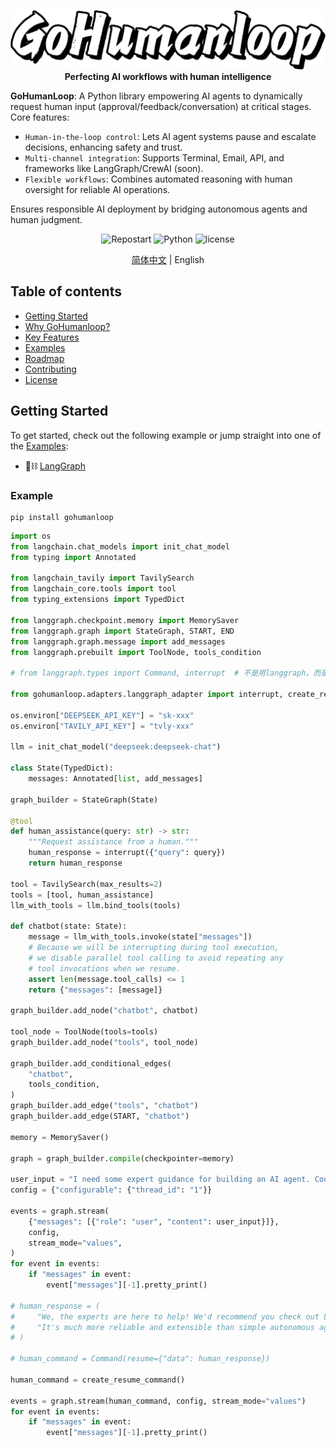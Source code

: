 <div align="center">

![Wordmark Logo of HumanLayer](./docs/images/wordmark.png)
<b face="雅黑">Perfecting AI workflows with human intelligence</b>

</div>

**GoHumanLoop**: A Python library empowering AI agents to dynamically request human input (approval/feedback/conversation) at critical stages. Core features:

- `Human-in-the-loop control`: Lets AI agent systems pause and escalate decisions, enhancing safety and trust.
- `Multi-channel integration`: Supports Terminal, Email, API, and frameworks like LangGraph/CrewAI (soon).
- `Flexible workflows`: Combines automated reasoning with human oversight for reliable AI operations.

Ensures responsible AI deployment by bridging autonomous agents and human judgment.

<div align="center">
<img alt="Repostart" src="https://img.shields.io/github/stars/ptonlix/gohumanloop"/>
<img alt=" Python" src="https://img.shields.io/badge/Python-3.10%2B-blue"/>
<img alt="license" src="https://img.shields.io/badge/license-MIT-green"/>

[简体中文](README-zh.md) | English

</div>

## Table of contents

- [Getting Started](#getting-started)
- [Why GoHumanloop?](#why-humanlayer)
- [Key Features](#key-features)
- [Examples](#examples)
- [Roadmap](#roadmap)
- [Contributing](#contributing)
- [License](#license)

## Getting Started

To get started, check out the following example or jump straight into one of the [Examples](./examples/):

- 🦜⛓️ [LangGraph](./examples/langgraph/)

### Example

```shell
pip install gohumanloop
```

```python
import os
from langchain.chat_models import init_chat_model
from typing import Annotated

from langchain_tavily import TavilySearch
from langchain_core.tools import tool
from typing_extensions import TypedDict

from langgraph.checkpoint.memory import MemorySaver
from langgraph.graph import StateGraph, START, END
from langgraph.graph.message import add_messages
from langgraph.prebuilt import ToolNode, tools_condition

# from langgraph.types import Command, interrupt  # 不是用langgraph，而是用gohumanloop

from gohumanloop.adapters.langgraph_adapter import interrupt, create_resume_command

os.environ["DEEPSEEK_API_KEY"] = "sk-xxx"
os.environ["TAVILY_API_KEY"] = "tvly-xxx"

llm = init_chat_model("deepseek:deepseek-chat")

class State(TypedDict):
    messages: Annotated[list, add_messages]

graph_builder = StateGraph(State)

@tool
def human_assistance(query: str) -> str:
    """Request assistance from a human."""
    human_response = interrupt({"query": query})
    return human_response

tool = TavilySearch(max_results=2)
tools = [tool, human_assistance]
llm_with_tools = llm.bind_tools(tools)

def chatbot(state: State):
    message = llm_with_tools.invoke(state["messages"])
    # Because we will be interrupting during tool execution,
    # we disable parallel tool calling to avoid repeating any
    # tool invocations when we resume.
    assert len(message.tool_calls) <= 1
    return {"messages": [message]}

graph_builder.add_node("chatbot", chatbot)

tool_node = ToolNode(tools=tools)
graph_builder.add_node("tools", tool_node)

graph_builder.add_conditional_edges(
    "chatbot",
    tools_condition,
)
graph_builder.add_edge("tools", "chatbot")
graph_builder.add_edge(START, "chatbot")

memory = MemorySaver()

graph = graph_builder.compile(checkpointer=memory)

user_input = "I need some expert guidance for building an AI agent. Could you request assistance for me?"
config = {"configurable": {"thread_id": "1"}}

events = graph.stream(
    {"messages": [{"role": "user", "content": user_input}]},
    config,
    stream_mode="values",
)
for event in events:
    if "messages" in event:
        event["messages"][-1].pretty_print()

# human_response = (
#     "We, the experts are here to help! We'd recommend you check out LangGraph to build your agent."
#     "It's much more reliable and extensible than simple autonomous agents."
# )

# human_command = Command(resume={"data": human_response})

human_command = create_resume_command()

events = graph.stream(human_command, config, stream_mode="values")
for event in events:
    if "messages" in event:
        event["messages"][-1].pretty_print()

```
